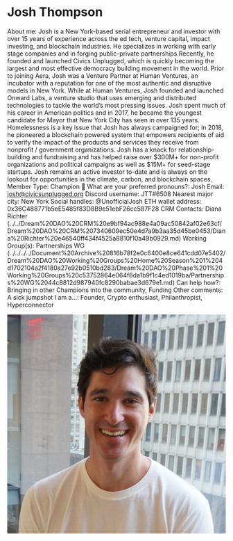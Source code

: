 # Josh Thompson

About me: Josh is a New York-based serial entrepreneur and investor with over 15 years of experience across the ed tech, venture capital, impact investing, and blockchain industries. He specializes in working with early stage companies and in forging public-private partnerships.Recently, he founded and launched Civics Unplugged, which is quickly becoming the largest and most effective democracy building movement in the world. Prior to joining Aera, Josh was a Venture Partner at Human Ventures, an incubator with a reputation for one of the most authentic and disruptive models in New York.
While at Human Ventures, Josh founded and launched Onward Labs, a venture studio that uses emerging and distributed technologies to tackle the world’s most pressing issues.
Josh spent much of his career in American politics and in 2017, he became the youngest candidate for Mayor that New York City has seen in over 135 years. Homelessness is a key issue that Josh has always campaigned for; in 2018, he pioneered a blockchain powered system that empowers recipients of aid to verify the impact of the products and services they receive from nonprofit / government organizations.
Josh has a knack for relationship-building and fundraising and has helped raise over $300M+ for non-profit organizations and political campaigns as well as $15M+ for seed-stage startups. Josh remains an active investor to-date and is always on the lookout for opportunities in the climate, carbon, and blockchain spaces.
Member Type: Champion 🙌
What are your preferred pronouns?: Josh
Email: josh@civicsunplugged.org
Discord username: JTT#6508
Nearest major city: New York
Social handles: @UnofficialJosh
ETH wallet address: 0x36C488771b5eE5485f83D8B9e51ebF26cc587F28
CRM Contacts: Diana Richter (../../Dream%20DAO%20CRM%20e9bf94ac988e4a09ac50842af02e63cf/Dream%20DAO%20CRM%207340609ec50e4d7a9b3aa35d45be0453/Diana%20Richter%20e46540ff434f4525a8810f10a49b0929.md)
Working Group(s): Partnerships WG (../../../../Document%20Archive%20816b78f2e0c6400e8ce641cdd07e5402/Dream%20DAO%20Working%20Groups%20Home%20Season%201%204d1702104a2f4180a27e92b0510bd283/Dream%20DAO%20Phase%201%20Working%20Groups%20c53752864e064f6da1b9f1c4ed1019ba/Partnerships%20WG%2044c8812d987940fc8290babae3d679e1.md)
Can help how?: Bringing in other Champions into the community, Funding
Other comments: A sick jumpshot
I am a...: Founder, Crypto enthusiast, Philanthropist, Hyperconnector

![Untitled](Josh%20Thompson%20389cfae44d6b4abf80409b11d963334b/Untitled.jpeg)